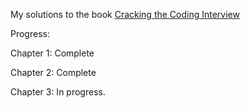 My solutions to the book [Cracking the Coding Interview](https://www.amazon.com/Cracking-Coding-Interview-Programming-Questions/dp/0984782850/ref=sr_1_1?keywords=cracking+the+coding+interview&qid=1650344839&sprefix=cracking+the%2Caps%2C297&sr=8-1)





Progress:

Chapter 1: Complete

Chapter 2: Complete

Chapter 3: In progress.
